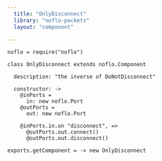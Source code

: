 ```yaml
---
  title: "OnlyDisconnect"
  library: "noflo-packets"
  layout: "component"

---
```


    noflo = require("noflo")
    
    class OnlyDisconnect extends noflo.Component
    
      description: "the inverse of DoNotDisconnect"
    
      constructor: ->
        @inPorts =
          in: new noflo.Port
        @outPorts =
          out: new noflo.Port
    
        @inPorts.in.on "disconnect", =>
          @outPorts.out.connect()
          @outPorts.out.disconnect()
    
    exports.getComponent = -> new OnlyDisconnect
    
